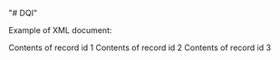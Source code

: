 "# DQI" 

Example of XML document:

<records>
	<record id="1">
		<item>Contents of record id 1</item>
	</record>
	<record id="2">
		<item>Contents of record id 2</item>
	</record>
	<record id="3">
		<item>Contents of record id 3</item>
	</record>
</records>
